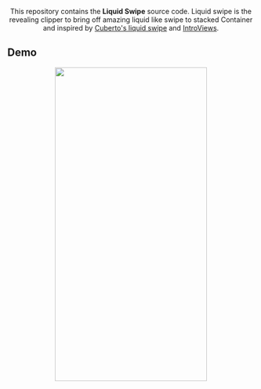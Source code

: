 <p align="center">
  This repository contains the <strong>Liquid Swipe</strong> source code.
  Liquid swipe is the revealing clipper to bring off amazing liquid like swipe to stacked Container and inspired by <a href="https://github.com/Cuberto/liquid-swipe"> Cuberto's liquid swipe</a> and <a href="https://github.com/aagarwal1012/IntroViews-Flutter">IntroViews</a>.

</p>


## Demo

<p align="center">
<img src="https://github.com/pritsorathiya5181/FlutterAnimationApps/blob/master/Liquid_Swipe/demo.gif" width="310" height="640">
</p>

